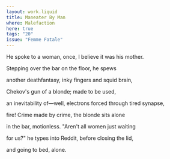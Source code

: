 ```yaml
---
layout: work.liquid
title: Maneater By Man
where: Malefaction
here: true
tags: "20"
issue: "Femme Fatale"
---
```


He spoke to a woman, once,
I believe it was his mother.

Stepping over the bar
on the floor, he spews

another deathfantasy,
inky fingers and squid brain,

Chekov's gun of a blonde;
made to be used,

an inevitability of—well, 
electrons forced through tired synapse,

fire! Crime made by crime,
the blonde sits alone

in the bar, motionless.
"Aren't all women just waiting

for us?" he types into Reddit,
before closing the lid,

and going to bed, 
alone.
